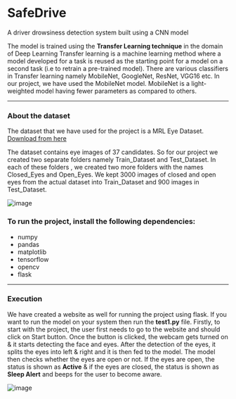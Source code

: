 # SafeDrive
A driver drowsiness detection system built using a CNN model 

The model is trained using the **Transfer Learning technique** in the domain of Deep Learning
Transfer learning is a machine learning method where a model developed for a task is reused as the starting point for a model on a second task (i.e to retrain a pre-trained model).
There are various classifiers in Transfer learning namely MobileNet, GoogleNet, ResNet, VGG16 etc. 
In our project, we have used the MobileNet model.
MobileNet is a light-weighted model having fewer parameters as compared to others.

---
### About the dataset ###
The dataset that we have used for the project is a MRL Eye Dataset.
[Download from here](http://mrl.cs.vsb.cz/eyedataset)

The dataset contains eye images of 37 candidates. So for our project we created two separate folders namely Train_Dataset and Test_Dataset. In each of these folders , we created two more folders with the names Closed_Eyes and Open_Eyes. We kept 3000 images of closed and open eyes from the actual dataset into Train_Dataset and 900 images in Test_Dataset.

![image](https://user-images.githubusercontent.com/70878223/116820317-09a03000-ab92-11eb-8284-1c5e4162964e.png)

### To run the project, install the following dependencies: ###
- numpy
- pandas
- matplotlib
- tensorflow
- opencv
- flask

---
### Execution ###
We have created a website as well for running the project using flask. If you want to run the model on your system then run the **test1.py** file.
Firstly, to start with the project, the user first needs to go to the website and should click on Start button. Once the button is clicked, the webcam gets turned on & it starts detecting the face and eyes. After the detection of the eyes, it splits the eyes into left & right and it is then fed to the model. The model then checks whether the eyes are open or not. If the eyes are open, the status is shown as **Active** & if the eyes are closed, the status is shown as **Sleep Alert** and beeps for the user to become aware.

![image](https://user-images.githubusercontent.com/70878223/116821381-53d7e000-ab97-11eb-99c7-01d203e63e15.png)


